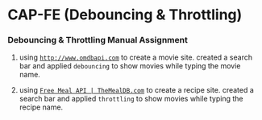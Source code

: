 # CAP-FE (Debouncing & Throttling)

### Debouncing & Throttling Manual Assignment

1. using [`http://www.omdbapi.com`](http://www.omdbapi.com/) to create a movie site. created a search bar and applied `debouncing` to show movies while typing the movie name.

2. using [`Free Meal API | TheMealDB.com`](https://www.themealdb.com/api.php) to create a recipe site. created a search bar and applied `throttling` to show movies while typing the recipe name.
